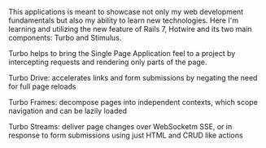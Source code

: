 This applications is meant to showcase not only my web development fundamentals but also my ability to learn new technologies. Here I'm learning and utilizing the new feature of Rails 7, Hotwire and its two main components: Turbo and Stimulus.

Turbo helps to bring the Single Page Application feel to a project by intercepting requests and rendering only parts of the page. 

Turbo Drive: accelerates links and form submissions by negating the need for full page reloads

Turbo Frames: decompose pages into independent contexts, which scope navigation and can be lazily loaded

Turbo Streams: deliver page changes over WebSocketm SSE, or in response to form submissions using just HTML and CRUD like actions  
